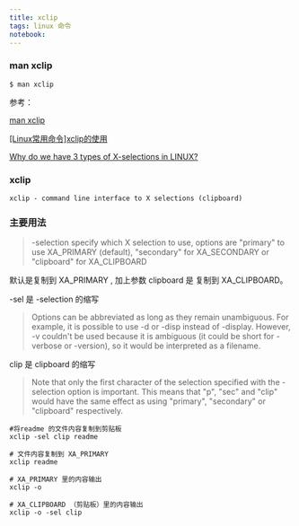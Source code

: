 ```yaml
---
title: xclip
tags: linux 命令
notebook: 
---
```


### man xclip 

```shell
$ man xclip
```

参考：

[man xclip](https://linux.die.net/man/1/xclip)

[[Linux常用命令]xclip的使用](http://nekoqaq.lofter.com/post/1e7268fe_cb34817)

[Why do we have 3 types of X-selections in LINUX?](https://superuser.com/questions/200444/why-do-we-have-3-types-of-x-selections-in-linux
)
###  xclip 

```
xclip - command line interface to X selections (clipboard)
```

### 主要用法

> -selection
specify which X selection to use, options are "primary" to use XA_PRIMARY (default), "secondary" for XA_SECONDARY or "clipboard" for XA_CLIPBOARD

默认是复制到 XA_PRIMARY , 加上参数 clipboard 是 复制到 XA_CLIPBOARD。

-sel 是 -selection 的缩写

> Options can be abbreviated as long as they remain unambiguous. For example, it is possible to use -d or -disp instead of -display. However, -v couldn't be used because it is ambiguous (it could be short for -verbose or -version), so it would be interpreted as a filename.

clip  是 clipboard 的缩写

> Note that only the first character of the selection specified with the -selection option is important. This means that "p", "sec" and "clip" would have the same effect as using "primary", "secondary" or "clipboard" respectively.

```
#将readme 的文件内容复制到剪贴板
xclip -sel clip readme
```

```
# 文件内容复制到 XA_PRIMARY
xclip readme 
```


```
# XA_PRIMARY 里的内容输出
xclip -o 
```

```
# XA_CLIPBOARD （剪贴板）里的内容输出
xclip -o -sel clip 
```



